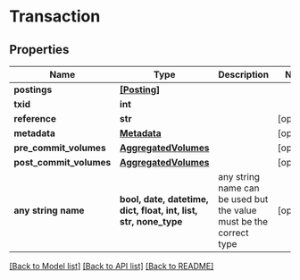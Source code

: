 # Transaction


## Properties
Name | Type | Description | Notes
------------ | ------------- | ------------- | -------------
**postings** | [**[Posting]**](Posting.md) |  | 
**txid** | **int** |  | 
**reference** | **str** |  | [optional] 
**metadata** | [**Metadata**](Metadata.md) |  | [optional] 
**pre_commit_volumes** | [**AggregatedVolumes**](AggregatedVolumes.md) |  | [optional] 
**post_commit_volumes** | [**AggregatedVolumes**](AggregatedVolumes.md) |  | [optional] 
**any string name** | **bool, date, datetime, dict, float, int, list, str, none_type** | any string name can be used but the value must be the correct type | [optional]

[[Back to Model list]](../README.md#documentation-for-models) [[Back to API list]](../README.md#documentation-for-api-endpoints) [[Back to README]](../README.md)


